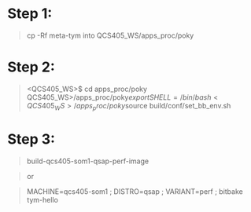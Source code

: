 # Step 1:
>cp -Rf meta-tym into QCS405_WS/apps_proc/poky <br />

# Step 2:
><QCS405_WS>$ cd apps_proc/poky
QCS405_WS>/apps_proc/poky$export SHELL=/bin/bash
<QCS405_WS>/apps_proc/poky$source build/conf/set_bb_env.sh

# Step 3:
>build-qcs405-som1-qsap-perf-image

>or

>MACHINE=qcs405-som1 ; DISTRO=qsap ; VARIANT=perf  ; bitbake tym-hello

  
